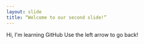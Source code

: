 ```yaml
---
layout: slide
title: “Welcome to our second slide!”
---
```

Hi, I'm learning GitHub
Use the left arrow to go back!
